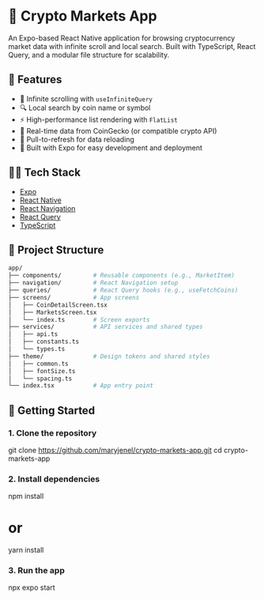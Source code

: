 # 🚀 Crypto Markets App

An Expo-based React Native application for browsing cryptocurrency market data with infinite scroll and local search. Built with TypeScript, React Query, and a modular file structure for scalability.

## 📱 Features

- 🔁 Infinite scrolling with `useInfiniteQuery`
- 🔍 Local search by coin name or symbol
- ⚡ High-performance list rendering with `FlatList`
- 📡 Real-time data from CoinGecko (or compatible crypto API)
- 🔄 Pull-to-refresh for data reloading
- 🌙 Built with Expo for easy development and deployment

## 🧑‍💻 Tech Stack

- [Expo](https://expo.dev/)
- [React Native](https://reactnative.dev/)
- [React Navigation](https://reactnavigation.org/)
- [React Query](https://tanstack.com/query/latest)
- [TypeScript](https://www.typescriptlang.org/)

## 📂 Project Structure



```bash
app/
├── components/         # Reusable components (e.g., MarketItem)
├── navigation/         # React Navigation setup
├── queries/            # React Query hooks (e.g., useFetchCoins)
├── screens/            # App screens
│   ├── CoinDetailScreen.tsx
│   ├── MarketsScreen.tsx
│   └── index.ts        # Screen exports
├── services/           # API services and shared types
│   ├── api.ts
│   ├── constants.ts
│   └── types.ts
├── theme/              # Design tokens and shared styles
│   ├── common.ts
│   ├── fontSize.ts
│   └── spacing.ts
└── index.tsx           # App entry point
````


## 🚀 Getting Started

### 1. Clone the repository
git clone https://github.com/maryjenel/crypto-markets-app.git
cd crypto-markets-app
### 2. Install dependencies
npm install
# or
yarn install
### 3. Run the app
npx expo start
